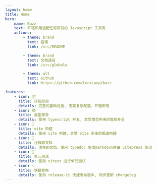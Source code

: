 ```yaml
---
layout: home
title: Home
hero:
    name: Buzz
    text: 开箱即用适配任何项目的 Javascript 工具库
    actions:
        - theme: brand
          text: 指南
          link: /src/README

        - theme: brand
          text: 文档速览
          link: /src/globals

        - theme: alt
          text: Github
          link: https://github.com/Leexiaop/buzz

features:
    - icon: 📦
      title: 开箱即用
      details: 完整的基础设施, 无需复杂配置，开箱即用
    - icon: 😎
      title: 类型推导
      details: 使用 typescript 开发, 享受类型带来的智能补全
    - icon: 🚀
      title: vite 构建
      details: 使用 vite 构建，享受 vite 带来的极速构建
    - icon: 📄
      title: 注释即文档
      details: 注释即文档，使用 typedoc 生成markdown并由 vitepress 驱动
    - icon: 📐
      title: 单元测试
      details: 使用 vitest 进行单元测试
    - icon: ✨
      title: 快捷发布
      details: 使用 release-it 快捷发布版本, 同步更新 changelog
---
```

